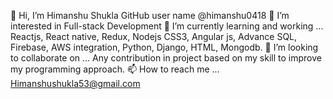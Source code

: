 👋 Hi, I’m Himanshu Shukla GitHub user name @himanshu0418
👀 I’m interested in Full-stack Development
🌱 I’m currently learning and working ... Reactjs, React native, Redux, Nodejs CSS3, Angular js, Advance SQL, Firebase, AWS integration, Python, Django, HTML, Mongodb.
💞️ I’m looking to collaborate on ... Any contribution in project based on my skill to improve my programming approach.
📫 How to reach me ... Himanshushukla53@gmail.com
